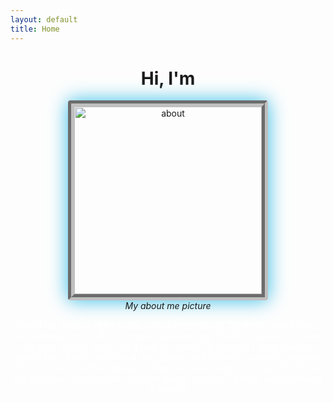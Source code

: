 ```yaml
---
layout: default
title: Home
---
```




<h1 align="center">Hi, I'm <span class="auto-type"></span></h1>

<script src="https://cdn.jsdelivr.net/npm/typed.js@2.0.12"></script>

<script>
    var typed = new Typed(".auto-type", {
        strings: ["Mihir", "a Coder", "a Gamer", "a Kopite"],
        typeSpeed: 200,
        backSpeed: 200,
        loop: true
    })
</script>

<div align="center">
<img align="center" style="border:10px groove silver;border-radius: 4px; box-shadow: 0px 0px 30px #35bde7;" src="{{site.baseurl}}/images/Freeform.png" height="300px" alt="about"/>
<br>
<em>My about me picture</em>
</div>



<p align="center" style="color:white;">Hello! My name is Mihir Bapat. I am a Freshman at Del Norte High School with heritage from India. The above picture is my Freeform picture. It covers the very things I find to be a part of myself. To start off, I am a massive sports fan. I like to watch and play Soccer and Cricket. I support Liverpool FC in Soccer, and the Mumbai Indians and team India in cricket. Finally, in my free time, I like to code, play the piano, and play Fortnite while listening to Spotify. </p>

